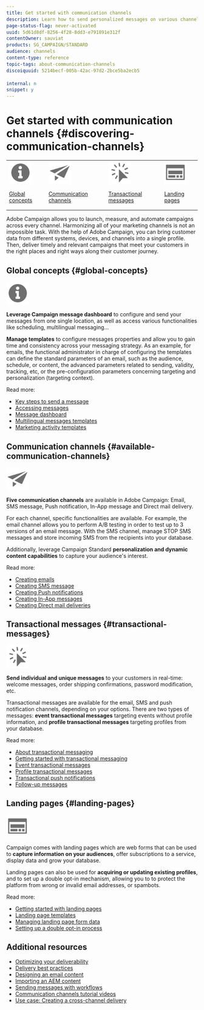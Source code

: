 ```yaml
---
title: Get started with communication channels
description: Learn how to send personalized messages on various channels and to create cross-channel campaigns to better target your recipients.
page-status-flag: never-activated
uuid: 5d61d8df-8256-4f28-8dd3-e791891e312f
contentOwner: sauviat
products: SG_CAMPAIGN/STANDARD
audience: channels
content-type: reference
topic-tags: about-communication-channels
discoiquuid: 5214becf-005b-42ac-97d2-2bce5ba2ecb5

internal: n
snippet: y
---
```


# Get started with communication channels {#discovering-communication-channels}

<table>
<tr>
<td><img src="assets/do-not-localize/icon_concepts.svg" width="60px"><p><a href="#global-concepts">Global concepts</a></p></td>
<td><img src="assets/do-not-localize/icon_channels.svg" width="60px"><p><a href="#available-communication-channels">Communication channels</a></p></td>
<td><img src="assets/do-not-localize/icon_transactional.svg" width="60px"><p><a href="#transactional-messages">Transactional messages</a></p></td>
<td><img src="assets/do-not-localize/icon_landing.svg" width="60px"><p><a href="#landing-pages">Landing pages</a></p></td></tr>
</table>

Adobe Campaign allows you to launch, measure, and automate campaigns across every channel.
Harmonizing all of your marketing channels is not an impossible task. With the help of Adobe Campaign, you can bring customer data from different systems, devices, and channels into a single profile. Then, deliver timely and relevant campaigns that meet your customers in the right places and right ways along their customer journey.

## Global concepts {#global-concepts}

<img src="assets/do-not-localize/icon_concepts.svg" width="60px">

**Leverage Campaign message dashboard** to configure and send your messages from one single location, as well as access various functionalities like scheduling, multilingual messaging...

**Manage templates** to configure messages properties and allow you to gain time and consistency across your messaging strategy. As an example, for emails, the functional administrator in charge of configuring the templates can define the standard parameters of an email, such as the audience, schedule, or content, the advanced parameters related to sending, validity, tracking, etc, or the pre-configuration parameters concerning targeting and personalization (targeting context).

Read more:

* [Key steps to send a message](../../channels/using/key-steps-to-send-a-message.md)
* [Accessing messages](../../channels/using/accessing-messages.md)
* [Message dashboard](../../channels/using/message-dashboard.md)
* [Multilingual messages templates](../../channels/using/multilingual-messages-template.md)
* [Marketing activity templates](../../start/using/marketing-activity-templates.md)

## Communication channels {#available-communication-channels}

<img src="assets/do-not-localize/icon_channels.svg"  width="60px">

**Five communication channels** are available in Adobe Campaign: Email, SMS message, Push notification, In-App message and Direct mail delivery.

For each channel, specific functionalities are available. For example, the email channel allows you to perform A/B testing in order to test up to 3 versions of an email message. With the SMS channel, manage STOP SMS messages and store incoming SMS from the recipients into your database.

Additionally, leverage Campaign Standard **personalization and dynamic content capabilities** to capture your audience's interest.

Read more:

* [Creating emails](../../channels/using/about-emails.md)
* [Creating SMS message](../../channels/using/about-sms-messages.md)
* [Creating Push notifications](../../channels/using/about-push-notifications.md)
* [Creating In-App messages](../../channels/using/about-in-app-messaging.md)
* [Creating Direct mail deliveries](../../channels/using/about-direct-mail.md)

## Transactional messages {#transactional-messages}

<img src="assets/do-not-localize/icon_transactional.svg" width="60px">

**Send individual and unique messages** to your customers in real-time: welcome messages, order shipping confirmations, password modification, etc.

Transactional messages are available for the email, SMS and push notification channels, depending on your options. There are two types of messages: **event transactional messages** targeting events without profile information, and **profile transactional messages** targeting profiles from your database.

Read more:

* [About transactional messaging](../../channels/using/getting-started-with-transactional-msg.md)
* [Getting started with transactional messaging](../../channels/using/getting-started-with-transactional-msg.md)
* [Event transactional messages](../../channels/using/event-transactional-messages.md)
* [Profile transactional messages](../../channels/using/profile-transactional-messages.md)
* [Transactional push notifications](../../channels/using/transactional-push-notifications.md)
* [Follow-up messages](../../channels/using/follow-up-messages.md)

## Landing pages {#landing-pages}

<img src="assets/do-not-localize/icon_landing.svg" width="60px">

Campaign comes with landing pages which are web forms that can be used to **capture information on your audiences**, offer subscriptions to a service, display data and grow your database.

Landing pages can also be used for **acquiring or updating existing profiles**, and to set up a double opt-in mechanism, allowing you to to protect the platform from wrong or invalid email addresses, or spambots.

Read more:

* [Getting started with landing pages](../../channels/using/getting-started-with-landing-pages.md)
* [Landing page templates](../../channels/using/landing-page-templates.md)
* [Managing landing page form data](../../channels/using/managing-landing-page-form-data.md)
* [Setting up a double opt-in process](../../channels/using/setting-up-a-double-opt-in-process.md)

## Additional resources

* [Optimizing your deliverability](../../sending/using/about-deliverability.md)
* [Delivery best practices](../../sending/using/delivery-best-practices.md)
* [Designing an email content](../../designing/using/designing-content-in-adobe-campaign.md)
* [Importing an AEM content](../../integrating/using/creating-email-experience-manager.md)
* [Sending messages with workflows](../../automating/using/about-channel-activities.md)
* [Communication channels tutorial videos](https://docs.adobe.com/content/help/en/campaign-standard-learn/tutorials/communication-channels/email/create-email-from-homepage.html)
* [Use case: Creating a cross-channel delivery](../../automating/using/workflow-cross-channel-delivery.md)
